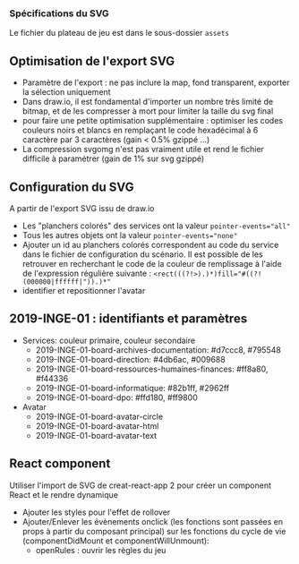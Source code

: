 ### Spécifications du SVG

Le fichier du plateau de jeu est dans le sous-dossier ``assets``

## Optimisation de l'export SVG

- Paramètre de l'export : ne pas inclure la map, fond transparent, exporter la sélection uniquement
- Dans draw.io, il est fondamental d'importer un nombre très limité de bitmap, et de les compresser à mort pour limiter la taille du svg final
- pour faire une petite optimisation supplémentaire : optimiser les codes couleurs noirs et blancs en remplaçant le code hexadécimal à 6 caractère par 3 caractères (gain < 0.5% gzippé ...)
- La compression svgomg n'est pas vraiment utile et rend le fichier difficile à paramétrer (gain de 1% sur svg gzippé)

## Configuration du SVG

A partir de l'export SVG issu de draw.io
- Les "planchers colorés" des services ont la valeur ``pointer-events="all"``
- Tous les autres objets ont la valeur ``pointer-events="none"``
- Ajouter un id au planchers colorés correspondent au code du service dans le fichier de configuration du scénario. Il est possible de les retrouver en recherchant le code de la couleur de remplissage à l'aide de l'expression régulière suivante : ``<rect(((?!>).)*)fill="#((?!(000000|ffffff|")).)*"``
- identifier et repositionner l'avatar

## 2019-INGE-01 : identifiants et paramètres

- Services: couleur primaire, couleur secondaire
  - 2019-INGE-01-board-archives-documentation: #d7ccc8, #795548
  - 2019-INGE-01-board-direction: #4db6ac, #009688
  - 2019-INGE-01-board-ressources-humaines-finances: #ff8a80, #f44336
  - 2019-INGE-01-board-informatique:  #82b1ff, #2962ff
  - 2019-INGE-01-board-dpo: #ffd180, #ff9800
- Avatar
  - 2019-INGE-01-board-avatar-circle
  - 2019-INGE-01-board-avatar-html
  - 2019-INGE-01-board-avatar-text

## React component

Utiliser l'import de SVG de creat-react-app 2 pour créer un component React et le rendre dynamique
- Ajouter les styles pour l'effet de rollover
- Ajouter/Enlever les évènements onclick (les fonctions sont passées en props à partir du composant principal) sur les fonctions du cycle de vie (componentDidMount et componentWillUnmount):
  - openRules : ouvrir les règles du jeu